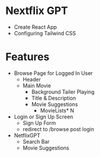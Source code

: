# Nextflix GPT
 - Create React App
 - Configuring Tailwind CSS

# Features
- Browse Page for Logged In User
  - Header
  - Main Movie
    - Background Tailer Playing
    - Title & Description
    - Movie Suggestions
      - MovieLists* N
- Login or Sign Up Screen
  - Sign Up Form
  - redirect to /browse post login
- NetflixGPT 
  - Search Bar
  - Movie Suggestions